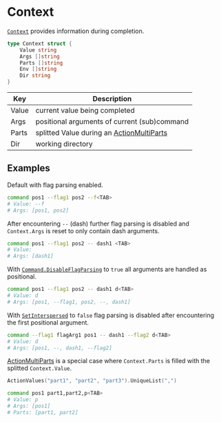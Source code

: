 # Context

[`Context`] provides information during completion.

```go
type Context struct {
	Value string
	Args []string
	Parts []string
	Env []string
	Dir string
}
```

| Key            | Description                                  |
|----------------|----------------------------------------------|
| Value          | current value being completed                | 
| Args           | positional arguments of current (sub)command |
| Parts          | splitted Value during an [ActionMultiParts]  |
| Dir            | working directory                            |


## Examples

Default with flag parsing enabled.
```sh
command pos1 --flag1 pos2 --f<TAB>
# Value: --f
# Args: [pos1, pos2]
```

After encountering `--` (dash) further flag parsing is disabled and `Context.Args` is reset to only contain dash arguments.
```sh
command pos1 --flag1 pos2 -- dash1 <TAB>
# Value:
# Args: [dash1]
```

With [`Command.DisableFlagParsing`] to `true` all arguments are handled as positional.
```sh
command pos1 --flag1 pos2 -- dash1 d<TAB>
# Value: d
# Args: [pos1, --flag1, pos2, --, dash1]
```

With [`SetInterspersed`] to `false` flag parsing is disabled after encountering the first positional argument.
```sh
command --flag1 flagArg1 pos1 -- dash1 --flag2 d<TAB>
# Value: d
# Args: [pos1, --, dash1, --flag2]
```

[ActionMultiParts] is a special case where `Context.Parts` is filled with the splitted `Context.Value`.
```go
ActionValues("part1", "part2", "part3").UniqueList(",")
````

```sh
command pos1 part1,part2,p<TAB>
# Value: p
# Args: [pos1]
# Parts: [part1, part2]
```
 

[ActionMultiParts]:./defaultActions/actionMultiParts.md
[`Command.DisableFlagParsing`]:https://pkg.go.dev/github.com/spf13/cobra#Command
[`Context`]:https://pkg.go.dev/github.com/carapace-sh/carapace#Context
[`SetInterspersed`]:https://pkg.go.dev/github.com/spf13/pflag#SetInterspersed